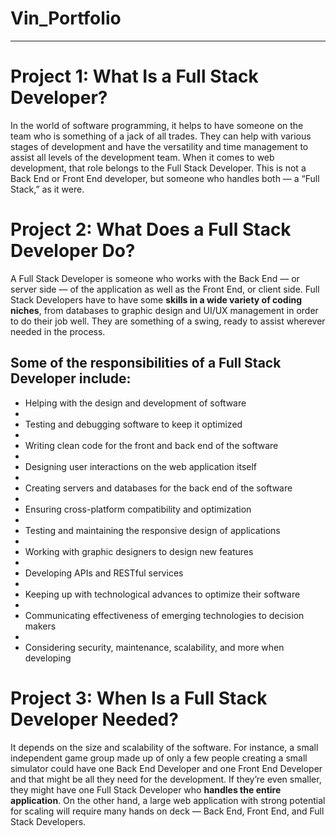 # Vin_Portfolio
---

# Project 1: What Is a Full Stack Developer?
In the world of software programming, it helps to have someone on the team who is something of a jack of all trades. They can help with various stages of development and have the versatility and time management to assist all levels of the development team. When it comes to web development, that role belongs to the Full Stack Developer. This is not a Back End or Front End developer, but someone who handles both — a “Full Stack,” as it were.

# Project 2: What Does a Full Stack Developer Do?
A Full Stack Developer is someone who works with the Back End — or server side — of the application as well as the Front End, or client side. Full Stack Developers have to have some **skills in a wide variety of coding niches**, from databases to graphic design and UI/UX management in order to do their job well. They are something of a swing, ready to assist wherever needed in the process.

## Some of the responsibilities of a Full Stack Developer include:
- Helping with the design and development of software
- 
- Testing and debugging software to keep it optimized
- 
- Writing clean code for the front and back end of the software
- 
- Designing user interactions on the web application itself
- 
- Creating servers and databases for the back end of the software
- 
- Ensuring cross-platform compatibility and optimization
- 
- Testing and maintaining the responsive design of applications
- 
- Working with graphic designers to design new features
- 
- Developing APIs and RESTful services
- 
- Keeping up with technological advances to optimize their software
- 
- Communicating effectiveness of emerging technologies to decision makers
- 
- Considering security, maintenance, scalability, and more when developing

# Project 3: When Is a Full Stack Developer Needed?
It depends on the size and scalability of the software. For instance, a small independent game group made up of only a few people creating a small simulator could have one Back End Developer and one Front End Developer and that might be all they need for the development. If they’re even smaller, they might have one Full Stack Developer who **handles the entire application**. On the other hand, a large web application with strong potential for scaling will require many hands on deck — Back End, Front End, and Full Stack Developers.
